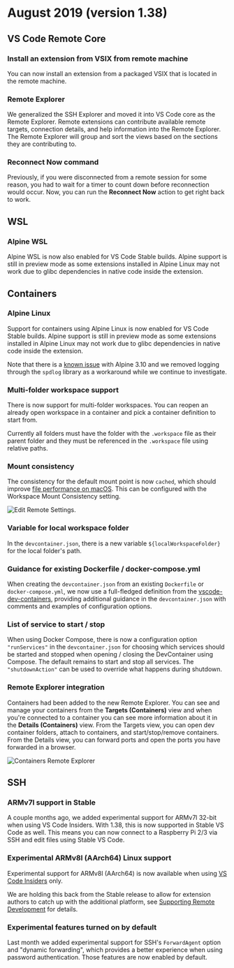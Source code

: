 # August 2019 (version 1.38)

## VS Code Remote Core

### Install an extension from VSIX from remote machine

You can now install an extension from a packaged VSIX that is located in the remote machine.

### Remote Explorer

We generalized the SSH Explorer and moved it into VS Code core as the Remote Explorer. Remote extensions can contribute available remote targets, connection details, and help information into the Remote Explorer. The Remote Explorer will group and sort the views based on the sections they are contributing to.

### Reconnect Now command

Previously, if you were disconnected from a remote session for some reason, you had to wait for a timer to count down before reconnection would occur. Now, you can run the **Reconnect Now** action to get right back to work.

## WSL

### Alpine WSL

Alpine WSL is now also enabled for VS Code Stable builds. Alpine support is still in preview mode as some extensions installed in Alpine Linux may not work due to glibc dependencies in native code inside the extension.

## Containers

### Alpine Linux

Support for containers using Alpine Linux is now enabled for VS Code Stable builds. Alpine support is still in preview mode as some extensions installed in Alpine Linux may not work due to glibc dependencies in native code inside the extension.

Note that there is a [known issue](https://github.com/microsoft/vscode-remote-release/issues/1026) with Alpine 3.10 and we removed logging through the `spdlog` library as a workaround while we continue to investigate.

### Multi-folder workspace support

There is now support for multi-folder workspaces. You can reopen an already open workspace in a container and pick a container definition to start from.

Currently all folders must have the folder with the `.workspace` file as their parent folder and they must be referenced in the `.workspace` file using relative paths.

### Mount consistency

The consistency for the default mount point is now `cached`, which should improve [file performance on macOS](https://docs.docker.com/docker-for-mac/osxfs-caching/). This can be configured with the Workspace Mount Consistency setting.

![Edit Remote Settings](images/1_38/consistency-setting.png).

### Variable for local workspace folder

In the `devcontainer.json`, there is a new variable `${localWorkspaceFolder}` for the local folder's path.

### Guidance for existing Dockerfile / docker-compose.yml

When creating the `devcontainer.json` from an existing `Dockerfile` or `docker-compose.yml`, we now use a full-fledged definition from the [vscode-dev-containers](https://github.com/microsoft/vscode-dev-containers), providing additional guidance in the `devcontainer.json` with comments and examples of configuration options.

### List of service to start / stop

When using Docker Compose, there is now a configuration option `"runServices"` in the `devcontainer.json` for choosing which services should be started and stopped when opening / closing the DevContainer using Compose. The default remains to start and stop all services. The `"shutdownAction"` can be used to override what happens during shutdown.

### Remote Explorer integration

Containers had been added to the new Remote Explorer. You can see and manage your containers from the **Targets (Containers)** view and when you're connected to a container you can see more information about it in the **Details (Containers)** view. From the Targets view, you can open dev container folders, attach to containers, and start/stop/remove containers. From the Details view, you can forward ports and open the ports you have forwarded in a browser.

![Containers Remote Explorer](images/1_38/containers-explorer.png)

## SSH

### ARMv7l support in Stable

A couple months ago, we added experimental support for ARMv7l 32-bit when using VS Code Insiders. With 1.38, this is now supported in Stable VS Code as well. This means you can now connect to a Raspberry Pi 2/3 via SSH and edit files using Stable VS Code.

### Experimental ARMv8l (AArch64) Linux support

Experimental support for ARMv8l (AArch64) is now available when using [VS Code Insiders](https://code.visualstudio.com/insiders/) only.

We are holding this back from the Stable release to allow for extension authors to catch up with the additional platform, see [Supporting Remote Development](https://code.visualstudio.com/api/advanced-topics/remote-extensions) for details.

### Experimental features turned on by default

Last month we added experimental support for SSH's `ForwardAgent` option and "dynamic forwarding", which provides a better experience when using password authentication. Those features are now enabled by default.
